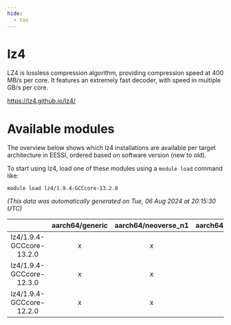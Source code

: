 ```yaml
---
hide:
  - toc
---
```


lz4
===


LZ4 is lossless compression algorithm, providing compression speed at 400 MB/s per core. It features an extremely fast decoder, with speed in multiple GB/s per core.

https://lz4.github.io/lz4/
# Available modules


The overview below shows which lz4 installations are available per target architecture in EESSI, ordered based on software version (new to old).

To start using lz4, load one of these modules using a `module load` command like:

```shell
module load lz4/1.9.4-GCCcore-13.2.0
```

*(This data was automatically generated on Tue, 06 Aug 2024 at 20:15:30 UTC)*  

| |aarch64/generic|aarch64/neoverse_n1|aarch64/neoverse_v1|x86_64/generic|x86_64/amd/zen2|x86_64/amd/zen3|x86_64/amd/zen4|x86_64/intel/haswell|x86_64/intel/skylake_avx512|
| :---: | :---: | :---: | :---: | :---: | :---: | :---: | :---: | :---: | :---: |
|lz4/1.9.4-GCCcore-13.2.0|x|x|x|x|x|x|x|x|x|
|lz4/1.9.4-GCCcore-12.3.0|x|x|x|x|x|x|x|x|x|
|lz4/1.9.4-GCCcore-12.2.0|x|x|x|x|x|x|-|x|x|
